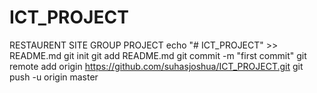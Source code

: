# ICT_PROJECT
RESTAURENT SITE GROUP PROJECT
echo "# ICT_PROJECT" >> README.md
git init
git add README.md
git commit -m "first commit"
git remote add origin https://github.com/suhasjoshua/ICT_PROJECT.git
git push -u origin master
